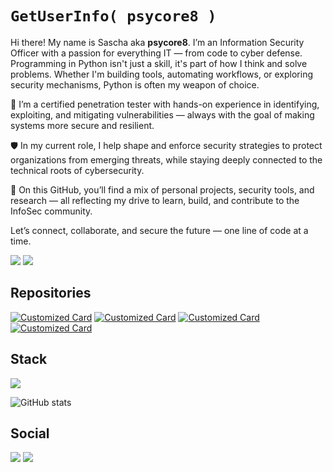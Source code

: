 # `GetUserInfo( psycore8 )`

Hi there! My name is Sascha aka **psycore8**. I’m an Information Security Officer with a passion for everything IT — from code to cyber defense.
Programming in Python isn't just a skill, it's part of how I think and solve problems. Whether I'm building tools, automating workflows, or exploring security mechanisms, Python is often my weapon of choice.

🔐 I’m a certified penetration tester with hands-on experience in identifying, exploiting, and mitigating vulnerabilities — always with the goal of making systems more secure and resilient.

🛡️ In my current role, I help shape and enforce security strategies to protect organizations from emerging threats, while staying deeply connected to the technical roots of cybersecurity.

📁 On this GitHub, you’ll find a mix of personal projects, security tools, and research — all reflecting my drive to learn, build, and contribute to the InfoSec community.

Let’s connect, collaborate, and secure the future — one line of code at a time.

![](https://img.shields.io/badge/ISO%2027001-grey?style=for-the-badge&label=certified&labelColor=black) ![](https://img.shields.io/badge/Pentester-grey?style=for-the-badge&label=certified&labelColor=black)

## Repositories

[![Customized Card](https://github-readme-stats.vercel.app/api/pin?username=psycore8\&repo=shencode)](https://github.com/psycore8/shencode) [![Customized Card](https://github-readme-stats.vercel.app/api/pin?username=psycore8\&repo=Shellcodes)](https://github.com/psycore8/Shellcodes)
[![Customized Card](https://github-readme-stats.vercel.app/api/pin?username=psycore8\&repo=pywdac)](https://github.com/psycore8/pywdac) [![Customized Card](https://github-readme-stats.vercel.app/api/pin?username=psycore8\&repo=metasploit-cheatsheet)](https://github.com/psycore8/metasploit-cheatsheet)

## Stack

![](https://github-readme-stats.vercel.app/api/top-langs/?username=psycore8&hide_border=false&include_all_commits=true&count_private=false&layout=compact)

![GitHub stats](https://github-readme-stats.vercel.app/api?username=psycore8\&rank_icon=github)

## Social

[![](https://img.shields.io/badge/Bluesky-grey?style=for-the-badge&logo=Bluesky&logoColor=white&logoSize=auto&label=&labelColor=black)](https://bsky.app/profile/psycore8.bsky.social) [![](https://img.shields.io/badge/GitHub-grey?style=for-the-badge&logo=github&logoColor=white&logoSize=auto&label=&labelColor=black)](https://www.github.com/psycore8)

